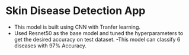 # Skin Disease Detection App
- This model is built using CNN with Tranfer learning.
- Used Resnet50 as the base model and tuned the hyperparameters to get the desired accuracy on test dataset.
-This model can classify 6 diseases with 97% Accuracy.
